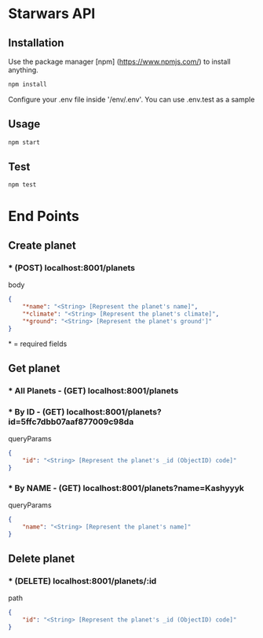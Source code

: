 # Starwars API

## Installation
Use the package manager [npm] (https://www.npmjs.com/) to install anything.

```bash
npm install
```

Configure your .env file inside '/env/.env'.
You can use .env.test as a sample

## Usage
```bash
npm start
```

## Test
```bash
npm test
```

# End Points

## Create planet
### * (POST) localhost:8001/planets

body
```json
{
    "*name": "<String> [Represent the planet's name]",
    "*climate": "<String> [Represent the planet's climate]",
    "*ground": "<String> [Represent the planet's ground']"
}
```
\* = required fields

## Get planet

### * All Planets - (GET) localhost:8001/planets

### * By ID - (GET) localhost:8001/planets?id=5ffc7dbb07aaf877009c98da

queryParams
```json
{
    "id": "<String> [Represent the planet's _id (ObjectID) code]"
}
```

### * By NAME - (GET) localhost:8001/planets?name=Kashyyyk

queryParams
```json
{
    "name": "<String> [Represent the planet's name]"
}
```

## Delete planet

### * (DELETE) localhost:8001/planets/:id

path
```json
{
    "id": "<String> [Represent the planet's _id (ObjectID) code]"
}
```